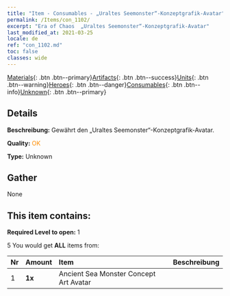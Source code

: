```yaml
---
title: "Item - Consumables - „Uraltes Seemonster“-Konzeptgrafik-Avatar"
permalink: /Items/con_1102/
excerpt: "Era of Chaos  „Uraltes Seemonster“-Konzeptgrafik-Avatar"
last_modified_at: 2021-03-25
locale: de
ref: "con_1102.md"
toc: false
classes: wide
---
```

 [Materials](/de/Items/){: .btn .btn--primary}[Artifacts](/de/Items/Artifacts/){: .btn .btn--success}[Units](/de/Items/Units/){: .btn .btn--warning}[Heroes](/de/Items/Heroes/){: .btn .btn--danger}[Consumables](/de/Items/Consumables/){: .btn .btn--info}[Unknown](/de/Items/Unknown/){: .btn .btn--primary}

## Details
 **Beschreibung:** Gewährt den „Uraltes Seemonster“-Konzeptgrafik-Avatar.

 **Quality:** <span style="color: #FF8C00">OK</span>

 **Type:** Unknown

## Gather

  None

## This item contains:

 **Required Level to open:** 1

 5 You would get **ALL** items  from:

  | Nr | Amount |     Item    | Beschreibung |
  |:---|:-------|:------------|:-----------:|
  | 1 |  **1x** | Ancient Sea Monster Concept Art Avatar |  | 
